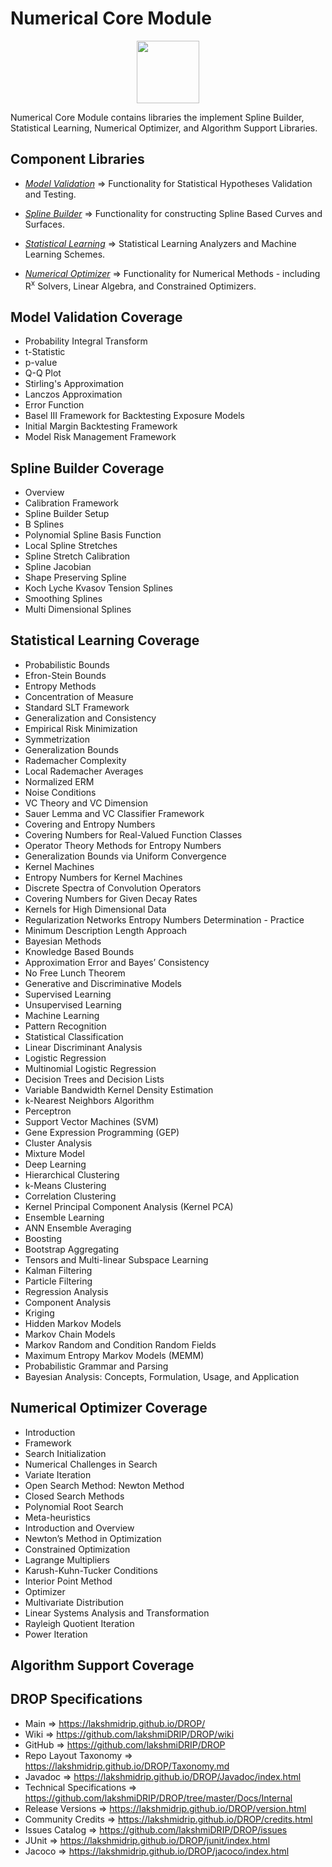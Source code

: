 ﻿
# Numerical Core Module

<p align="center"><img src="https://github.com/lakshmiDRIP/DROP/blob/master/DRIP_Logo.gif?raw=true" width="100"></p>

Numerical Core Module contains libraries the implement Spline Builder, Statistical Learning, Numerical Optimizer, and Algorithm Support Libraries.


## Component Libraries

 * [*Model Validation*](https://github.com/lakshmiDRIP/DROP/blob/master/ModelValidationLibrary.md) => Functionality for Statistical Hypotheses Validation and Testing.

 * [*Spline Builder*](https://github.com/lakshmiDRIP/DROP/blob/master/SplineBuilderLibrary.md) => Functionality for constructing Spline Based Curves and Surfaces.

 * [*Statistical Learning*](https://github.com/lakshmiDRIP/DROP/blob/master/StatisticalLearningLibrary.md) => Statistical Learning Analyzers and Machine Learning Schemes.

 * [*Numerical Optimizer*](https://github.com/lakshmiDRIP/DROP/blob/master/NumericalOptimizerLibrary.md) => Functionality for Numerical Methods - including R<sup>x</sup> Solvers, Linear Algebra, and Constrained Optimizers.


## Model Validation Coverage

 * Probability Integral Transform
 * t-Statistic
 * p-value
 * Q-Q Plot
 * Stirling's Approximation
 * Lanczos Approximation
 * Error Function
 * Basel III Framework for Backtesting Exposure Models
 * Initial Margin Backtesting Framework
 * Model Risk Management Framework


## Spline Builder Coverage

 * Overview
 * Calibration Framework
 * Spline Builder Setup
 * B Splines
 * Polynomial Spline Basis Function
 * Local Spline Stretches
 * Spline Stretch Calibration
 * Spline Jacobian
 * Shape Preserving Spline
 * Koch Lyche Kvasov Tension Splines
 * Smoothing Splines
 * Multi Dimensional Splines


## Statistical Learning Coverage

 * Probabilistic Bounds
 * Efron-Stein Bounds
 * Entropy Methods
 * Concentration of Measure
 * Standard SLT Framework
 * Generalization and Consistency
 * Empirical Risk Minimization
 * Symmetrization
 * Generalization Bounds
 * Rademacher Complexity
 * Local Rademacher Averages
 * Normalized ERM
 * Noise Conditions
 * VC Theory and VC Dimension
 * Sauer Lemma and VC Classifier Framework
 * Covering and Entropy Numbers
 * Covering Numbers for Real-Valued Function Classes
 * Operator Theory Methods for Entropy Numbers
 * Generalization Bounds via Uniform Convergence
 * Kernel Machines
 * Entropy Numbers for Kernel Machines
 * Discrete Spectra of Convolution Operators
 * Covering Numbers for Given Decay Rates
 * Kernels for High Dimensional Data
 * Regularization Networks Entropy Numbers Determination - Practice
 * Minimum Description Length Approach
 * Bayesian Methods
 * Knowledge Based Bounds
 * Approximation Error and Bayes’ Consistency
 * No Free Lunch Theorem
 * Generative and Discriminative Models
 * Supervised Learning
 * Unsupervised Learning
 * Machine Learning
 * Pattern Recognition
 * Statistical Classification
 * Linear Discriminant Analysis
 * Logistic Regression
 * Multinomial Logistic Regression
 * Decision Trees and Decision Lists
 * Variable Bandwidth Kernel Density Estimation
 * k-Nearest Neighbors Algorithm
 * Perceptron
 * Support Vector Machines (SVM)
 * Gene Expression Programming (GEP)
 * Cluster Analysis
 * Mixture Model
 * Deep Learning
 * Hierarchical Clustering
 * k-Means Clustering
 * Correlation Clustering
 * Kernel Principal Component Analysis (Kernel PCA)
 * Ensemble Learning
 * ANN Ensemble Averaging
 * Boosting
 * Bootstrap Aggregating
 * Tensors and Multi-linear Subspace Learning
 * Kalman Filtering
 * Particle Filtering
 * Regression Analysis
 * Component Analysis
 * Kriging
 * Hidden Markov Models
 * Markov Chain Models
 * Markov Random and Condition Random Fields
 * Maximum Entropy Markov Models (MEMM)
 * Probabilistic Grammar and Parsing
 * Bayesian Analysis: Concepts, Formulation, Usage, and Application


## Numerical Optimizer Coverage

 * Introduction
 * Framework
 * Search Initialization
 * Numerical Challenges in Search
 * Variate Iteration
 * Open Search Method: Newton Method
 * Closed Search Methods
 * Polynomial Root Search
 * Meta-heuristics
 * Introduction and Overview
 * Newton’s Method in Optimization
 * Constrained Optimization
 * Lagrange Multipliers
 * Karush-Kuhn-Tucker Conditions
 * Interior Point Method
 * Optimizer
 * Multivariate Distribution
 * Linear Systems Analysis and Transformation
 * Rayleigh Quotient Iteration
 * Power Iteration


## Algorithm Support Coverage


## DROP Specifications

 * Main                     => https://lakshmidrip.github.io/DROP/
 * Wiki                     => https://github.com/lakshmiDRIP/DROP/wiki
 * GitHub                   => https://github.com/lakshmiDRIP/DROP
 * Repo Layout Taxonomy     => https://lakshmidrip.github.io/DROP/Taxonomy.md
 * Javadoc                  => https://lakshmidrip.github.io/DROP/Javadoc/index.html
 * Technical Specifications => https://github.com/lakshmiDRIP/DROP/tree/master/Docs/Internal
 * Release Versions         => https://lakshmidrip.github.io/DROP/version.html
 * Community Credits        => https://lakshmidrip.github.io/DROP/credits.html
 * Issues Catalog           => https://github.com/lakshmiDRIP/DROP/issues
 * JUnit                    => https://lakshmidrip.github.io/DROP/junit/index.html
 * Jacoco                   => https://lakshmidrip.github.io/DROP/jacoco/index.html
